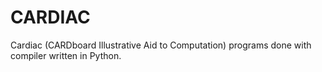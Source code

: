 # CARDIAC
Cardiac (CARDboard Illustrative Aid to Computation) programs done with compiler written in Python.
